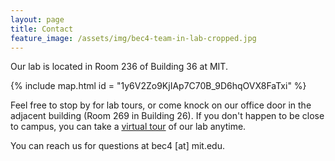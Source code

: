 ```yaml
---
layout: page
title: Contact
feature_image: /assets/img/bec4-team-in-lab-cropped.jpg
---
```


Our lab is located in Room 236 of Building 36 at MIT. 

{% include map.html id = "1y6V2Zo9KjIAp7C70B_9D6hqOVX8FaTxi" %}

Feel free to stop by for lab tours, or come knock on our office door in the adjacent building (Room 269 in Building 26). If you don't happen to be close to campus, you can take a [virtual tour](http://www.lindau-repository.org/nobellabs360/ca_wolfgangketterle/index.html) of our lab anytime.

You can reach us for questions at bec4 \[at\] mit.edu.
